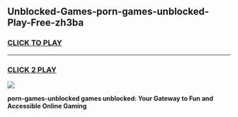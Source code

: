 
## Unblocked-Games-porn-games-unblocked-Play-Free-zh3ba
<h3>
<a href="https://premium76.site?title=porn-games-unblocked&ref=20M">CLICK TO PLAY</a></h3>
<hr>

<h3>
<a href="https://premium76.site?title=porn-games-unblocked&ref=20M">CLICK 2 PLAY</a>
  
</h3>

<a href="https://premium76.site?title=porn-games-unblocked&ref=19M"><img src="https://clearcache.store/games.png"></a>


**porn-games-unblocked games unblocked: Your Gateway to Fun and Accessible Online Gaming**
